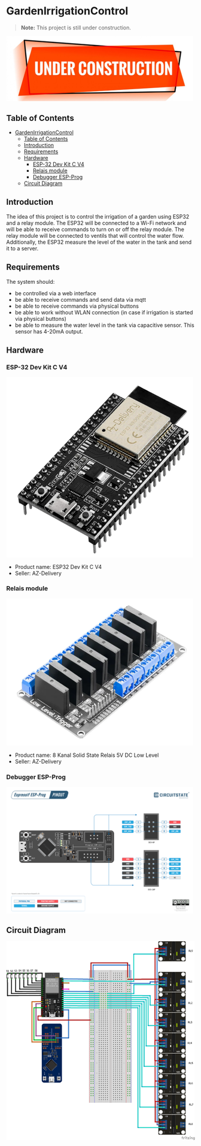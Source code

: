 # GardenIrrigationControl

> **Note:** This project is still under construction.

<img src="_assets/_images/underconstruction.png" alt="alt text" width="500" style="height: 80;">

## Table of Contents

- [GardenIrrigationControl](#gardenirrigationcontrol)
  - [Table of Contents](#table-of-contents)
  - [Introduction](#introduction)
  - [Requirements](#requirements)
  - [Hardware](#hardware)
    - [ESP-32 Dev Kit C V4](#esp-32-dev-kit-c-v4)
    - [Relais module](#relais-module)
    - [Debugger ESP-Prog](#debugger-esp-prog)
  - [Circuit Diagram](#circuit-diagram)

## Introduction

The idea of this project is to control the irrigation of a garden using ESP32 and a relay module.
The ESP32 will be connected to a Wi-Fi network and will be able to receive commands to turn on or off the relay module.
The relay module will be connected to ventils that will control the water flow.
Additionally, the ESP32 measure the level of the water in the tank and send it to a server.

## Requirements

The system should:

- be controlled via a web interface
- be able to receive commands and send data via mqtt
- be able to receive commands via physical buttons
- be able to work without WLAN connection (in case if irrigation is started via physical buttons)
- be able to measure the water level in the tank via capacitive sensor. This sensor has 4-20mA output.

## Hardware

### ESP-32 Dev Kit C V4

<img src="_assets/_images/esp32DevKitCV4.png" width="500" alt="ESP32 Dev Kit C V4">

- Product name: ESP32 Dev Kit C V4
- Seller: AZ-Delivery

### Relais module

<img src="_assets/_images/8chSSRModule.png" width="500" alt="8 Channel SSR Module">

- Product name: 8 Kanal Solid State Relais 5V DC Low Level
- Seller: AZ-Delivery


### Debugger ESP-Prog

<img src="_assets/_images/espprog.png" width="500" alt="ESP-Prog module">

## Circuit Diagram


<img src="_assets/_images/IrrigationCircuit_Steckplatine.png" width="1000" alt="Circuit Diagram">


